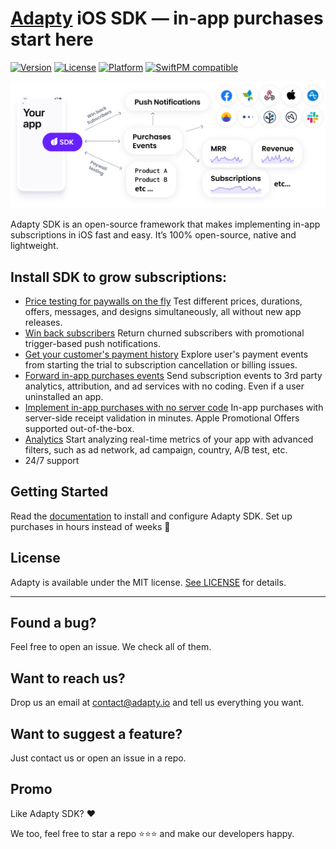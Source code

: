 # [Adapty](https://adapty.io) iOS SDK — in-app purchases start here

[![Version](https://img.shields.io/cocoapods/v/Adapty.svg?style=flat)](https://cocoapods.org/pods/Adapty)
[![License](https://img.shields.io/cocoapods/l/Adapty.svg?style=flat)](https://github.com/adaptyteam/AdaptySDK-iOS/blob/master/LICENSE)
[![Platform](https://img.shields.io/cocoapods/p/Adapty.svg?style=flat)](https://cocoapods.org/pods/Adapty)
[![SwiftPM compatible](https://img.shields.io/badge/SwiftPM-compatible-orange.svg)](https://docs.adapty.io/sdk/integrating-adapty-sdk/ios-sdk-intro/ios-sdk-installation#install-via-swift-package-manager)

![Adapty: CRM for mobile apps with subscriptions](/adapty-schema.png)

Adapty SDK is an open-source framework that makes implementing in-app subscriptions in iOS fast and easy. It’s 100% open-source, native and lightweight.

## Install SDK to grow subscriptions:

- [Price testing for paywalls on the fly](https://docs.adapty.io/purchase-infrastructure/ab-tests)
Test different prices, durations, offers, messages, and designs simultaneously, all without new app releases.
- [Win back subscribers](https://docs.adapty.io/profiles-and-promo-campaigns/promo-campaigns)
Return churned subscribers with promotional trigger-based push notifications.
- [Get your customer's payment history](https://docs.adapty.io/profiles-and-promo-campaigns/profiles)
Explore user's payment events from starting the trial to subscription cancellation or billing issues.
- [Forward in-app purchases events](https://docs.adapty.io/analytics/integrations)
Send subscription events to 3rd party analytics, attribution, and ad services with no coding. Even if a user uninstalled an app.
- [Implement in-app purchases with no server code](https://docs.adapty.io/sdk/integrating-adapty-sdk)
In-app purchases with server-side receipt validation in minutes. Apple Promotional Offers supported out-of-the-box.
- [Analytics](https://docs.adapty.io/analytics/basic-analytics)
Start analyzing real-time metrics of your app with advanced filters, such as ad network, ad campaign, country, A/B test, etc.
- 24/7 support

## Getting Started

Read the [documentation](https://docs.adapty.io/sdk/integrating-adapty-sdk/ios-sdk-intro/ios-sdk-installation) to install and configure Adapty SDK. Set up purchases in hours instead of weeks :rocket:

## License

Adapty is available under the MIT license. [See LICENSE](https://github.com/adaptyteam/AdaptySDK-iOS/blob/master/LICENSE) for details.

---

## Found a bug?

Feel free to open an issue. We check all of them.

## Want to reach us?

Drop us an email at contact@adapty.io and tell us everything you want.

## Want to suggest a feature?

Just contact us or open an issue in a repo.

## Promo

Like Adapty SDK? ❤️

We too, feel free to star a repo ⭐️⭐️⭐️ and make our developers happy.
